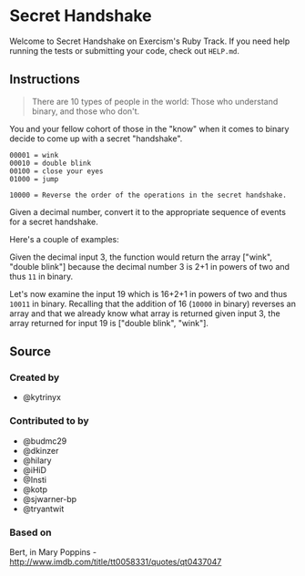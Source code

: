 # Secret Handshake

Welcome to Secret Handshake on Exercism's Ruby Track.
If you need help running the tests or submitting your code, check out `HELP.md`.

## Instructions

> There are 10 types of people in the world: Those who understand
> binary, and those who don't.

You and your fellow cohort of those in the "know" when it comes to binary decide to come up with a secret "handshake".

```text
00001 = wink
00010 = double blink
00100 = close your eyes
01000 = jump

10000 = Reverse the order of the operations in the secret handshake.
```

Given a decimal number, convert it to the appropriate sequence of events for a secret handshake.

Here's a couple of examples:

Given the decimal input 3, the function would return the array ["wink", "double blink"] because the decimal number 3 is 2+1 in powers of two and thus `11` in binary.

Let's now examine the input 19 which is 16+2+1 in powers of two and thus `10011` in binary.
Recalling that the addition of 16 (`10000` in binary) reverses an array and that we already know what array is returned given input 3, the array returned for input 19 is ["double blink", "wink"].

## Source

### Created by

- @kytrinyx

### Contributed to by

- @budmc29
- @dkinzer
- @hilary
- @iHiD
- @Insti
- @kotp
- @sjwarner-bp
- @tryantwit

### Based on

Bert, in Mary Poppins - http://www.imdb.com/title/tt0058331/quotes/qt0437047